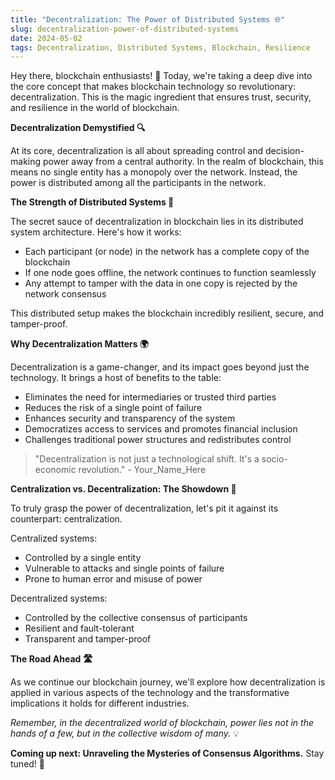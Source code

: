 ```yaml
---
title: "Decentralization: The Power of Distributed Systems 🌐"
slug: decentralization-power-of-distributed-systems
date: 2024-05-02
tags: Decentralization, Distributed Systems, Blockchain, Resilience
---
```


Hey there, blockchain enthusiasts! 🚀 Today, we're taking a deep dive into the core concept that makes blockchain technology so revolutionary: decentralization. This is the magic ingredient that ensures trust, security, and resilience in the world of blockchain.

**Decentralization Demystified 🔍**

At its core, decentralization is all about spreading control and decision-making power away from a central authority. In the realm of blockchain, this means no single entity has a monopoly over the network. Instead, the power is distributed among all the participants in the network.

**The Strength of Distributed Systems 💪**

The secret sauce of decentralization in blockchain lies in its distributed system architecture. Here's how it works:

- Each participant (or node) in the network has a complete copy of the blockchain
- If one node goes offline, the network continues to function seamlessly
- Any attempt to tamper with the data in one copy is rejected by the network consensus

This distributed setup makes the blockchain incredibly resilient, secure, and tamper-proof.

**Why Decentralization Matters 🌍**

Decentralization is a game-changer, and its impact goes beyond just the technology. It brings a host of benefits to the table:

- Eliminates the need for intermediaries or trusted third parties
- Reduces the risk of a single point of failure
- Enhances security and transparency of the system
- Democratizes access to services and promotes financial inclusion
- Challenges traditional power structures and redistributes control

> "Decentralization is not just a technological shift. It's a socio-economic revolution." - Your_Name_Here

**Centralization vs. Decentralization: The Showdown 🥊**

To truly grasp the power of decentralization, let's pit it against its counterpart: centralization.

Centralized systems:
- Controlled by a single entity
- Vulnerable to attacks and single points of failure
- Prone to human error and misuse of power

Decentralized systems:
- Controlled by the collective consensus of participants
- Resilient and fault-tolerant
- Transparent and tamper-proof

**The Road Ahead 🛣️**

As we continue our blockchain journey, we'll explore how decentralization is applied in various aspects of the technology and the transformative implications it holds for different industries.

*Remember, in the decentralized world of blockchain, power lies not in the hands of a few, but in the collective wisdom of many.* 💡

**Coming up next: Unraveling the Mysteries of Consensus Algorithms.** Stay tuned! 🎉
